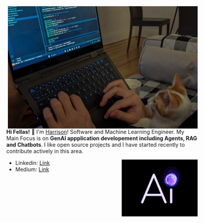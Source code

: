 
<img src="header1.jpg" align="right" width="500px">

**Hi Fellas!** 👋
I'm [Harrison](https://www.linkedin.com/in/homayounsrp)! Software and Machine Learning Engineer. My Main Focus is on **GenAI appplication developement including Agents, RAG and Chatbots**. I like open source projects and I have started recently to contribute actively in this area.

<img src="ai.gif" align="right" width="200px">

- Linkedin: [Link](www.linkedin.com/in/homayounsrp)
- Medium: [Link](https://medium.com/@homayoun.srp)
